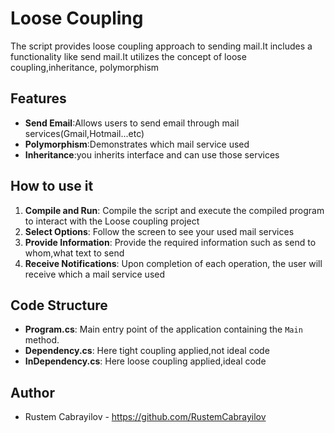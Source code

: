 # Loose Coupling

The script provides loose coupling approach to sending mail.It includes a functionality like send mail.It utilizes the concept of loose coupling,inheritance, polymorphism

## Features

- **Send Email**:Allows users to send email through mail services(Gmail,Hotmail...etc)
- **Polymorphism**:Demonstrates which  mail service used
- **Inheritance**:you inherits interface and can use those services 

## How to use it

1. **Compile and Run**: Compile the script and execute the compiled program to interact with the Loose coupling project
2. **Select Options**: Follow the screen to see your used mail services
3. **Provide Information**: Provide the required information such as send to whom,what text to send
4. **Receive Notifications**: Upon completion of each operation, the user will receive which a mail service used

 ## Code Structure
 
- **Program.cs**: Main entry point of the application containing the `Main` method.
- **Dependency.cs**: Here tight coupling applied,not ideal code
- **InDependency.cs**: Here loose coupling applied,ideal code
  
## Author

- Rustem Cabrayilov - https://github.com/RustemCabrayilov
